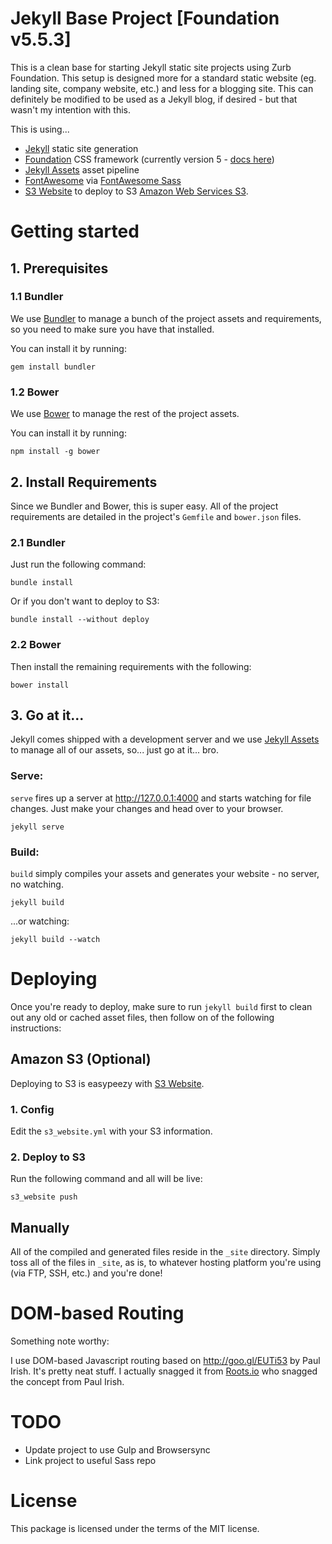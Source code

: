 # Jekyll Base Project [Foundation v5.5.3]

This is a clean base for starting Jekyll static site projects using Zurb Foundation. This setup is designed more for a
standard static website (eg. landing site, company website, etc.) and less for a blogging site. This can definitely
be modified to be used as a Jekyll blog, if desired - but that wasn't my intention with this.

This is using...
- [Jekyll](http://jekyllrb.com/) static site generation
- [Foundation](http://foundation.zurb.com/) CSS framework (currently version 5 - [docs here](http://foundation.zurb.com/sites/docs/v/5.5.3/))
- [Jekyll Assets](https://github.com/ixti/jekyll-assets) asset pipeline
- [FontAwesome](http://fortawesome.github.io/Font-Awesome/) via [FontAwesome Sass](https://github.com/FortAwesome/font-awesome-sass)
- [S3 Website](https://github.com/laurilehmijoki/s3_website) to deploy to S3 [Amazon Web Services S3](http://aws.amazon.com/s3/).


# Getting started

## 1. Prerequisites

### 1.1 Bundler

We use [Bundler](http://bundler.io/) to manage a bunch of the project assets and requirements, so you need to make sure you have that installed.

You can install it by running:

```
gem install bundler
```

### 1.2 Bower

We use [Bower](http://bower.io/) to manage the rest of the project assets.

You can install it by running:

```
npm install -g bower
```


## 2. Install Requirements

Since we Bundler and Bower, this is super easy. All of the project requirements are detailed in the project's `Gemfile` and `bower.json` files.

### 2.1 Bundler

Just run the following command:

```
bundle install
```

Or if you don't want to deploy to S3:

```
bundle install --without deploy
```

### 2.2 Bower

Then install the remaining requirements with the following:

```
bower install
```


## 3. Go at it...

Jekyll comes shipped with a development server and we use [Jekyll Assets](https://github.com/ixti/jekyll-assets) to manage all of our assets, so... just go at it... bro.

### Serve:

`serve` fires up a server at http://127.0.0.1:4000 and starts watching for file changes. Just make your changes and head over to your browser.

```
jekyll serve
```

### Build:

`build` simply compiles your assets and generates your website - no server, no watching.

```
jekyll build
```

...or watching:

```
jekyll build --watch
```

# Deploying

Once you're ready to deploy, make sure to run `jekyll build` first to clean out any old or cached asset files, then follow on of the following instructions:

## Amazon S3 (Optional)

Deploying to S3 is easypeezy with [S3 Website](https://github.com/laurilehmijoki/s3_website).

### 1. Config

Edit the `s3_website.yml` with your S3 information.

### 2. Deploy to S3

Run the following command and all will be live:

```
s3_website push
```

## Manually

All of the compiled and generated files reside in the `_site` directory. Simply toss all of the files in `_site`, as is, to whatever hosting platform you're using (via FTP,
SSH, etc.) and you're done!

# DOM-based Routing

Something note worthy:

I use DOM-based Javascript routing based on http://goo.gl/EUTi53 by Paul Irish. It's pretty neat stuff. I actually snagged it from [Roots.io](https://github.com/roots/roots/blob/master/assets/js/_main.js) who snagged the concept from Paul Irish.

# TODO

- Update project to use Gulp and Browsersync
- Link project to useful Sass repo

# License

This package is licensed under the terms of the MIT license.
